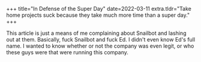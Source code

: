 +++
title="In Defense of the Super Day"
date=2022-03-11
extra.tldr="Take home projects suck because they take much more time than a super day."
+++

<!-- The super day, known by many

The super day is when a prospective employee interviews with a company by having multiple back to back interviews. I believe this was made famous by Google. Because everyone wants their market cap to be like Google, companies big and small have adopted the super day. You can now find super days are pretty common at most tech companies whether or not they are startups or massive multinational companies. 

Super days are controversial. 


I have been interviewing for over six months, and in that time have had -->

<!-- Who likes sitting for ~5 hours and getting grilled about your past projects or writing  A I used to think that the super day was terrible. Why make people prove they can code when they have a degree in CS and/or also have a job writing code?  -->

This article is just a means of me complaining about Snailbot and lashing out at them. Basically, fuck Snailbot and fuck Ed. I didn't even know Ed's full name. I wanted to know whether or not the company was even legit, or who these guys were that were running this company.